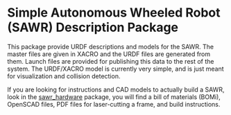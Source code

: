 Simple Autonomous Wheeled Robot (SAWR) Description Package
==========================================================

This package provide URDF descriptions and models for the SAWR. The master 
files are given in XACRO and the URDF files are generated from them. Launch 
files are provided for publishing this data to the rest of the system. The 
URDF/XACRO model is currently very simple, and is just meant for visualization
and collision detection.

If you are looking for instructions and CAD models to actually
build a SAWR, look in the [sawr_hardware](../sawr_hardware/README.md) package, 
you will find a bill of materials (BOMi), OpenSCAD files, PDF files for 
laser-cutting a frame, and build instructions.
